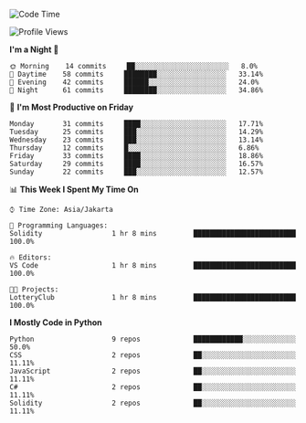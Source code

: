 <!--START_SECTION:waka-->
![Code Time](http://img.shields.io/badge/Code%20Time-973%20hrs%2013%20mins-blue)

![Profile Views](http://img.shields.io/badge/Profile%20Views-167-blue)

**I'm a Night 🦉** 

```text
🌞 Morning    14 commits     ██░░░░░░░░░░░░░░░░░░░░░░░   8.0% 
🌆 Daytime    58 commits     ████████░░░░░░░░░░░░░░░░░   33.14% 
🌃 Evening    42 commits     ██████░░░░░░░░░░░░░░░░░░░   24.0% 
🌙 Night      61 commits     ████████░░░░░░░░░░░░░░░░░   34.86%

```
📅 **I'm Most Productive on Friday** 

```text
Monday       31 commits     ████░░░░░░░░░░░░░░░░░░░░░   17.71% 
Tuesday      25 commits     ███░░░░░░░░░░░░░░░░░░░░░░   14.29% 
Wednesday    23 commits     ███░░░░░░░░░░░░░░░░░░░░░░   13.14% 
Thursday     12 commits     █░░░░░░░░░░░░░░░░░░░░░░░░   6.86% 
Friday       33 commits     ████░░░░░░░░░░░░░░░░░░░░░   18.86% 
Saturday     29 commits     ████░░░░░░░░░░░░░░░░░░░░░   16.57% 
Sunday       22 commits     ███░░░░░░░░░░░░░░░░░░░░░░   12.57%

```


📊 **This Week I Spent My Time On** 

```text
⌚︎ Time Zone: Asia/Jakarta

💬 Programming Languages: 
Solidity                 1 hr 8 mins         █████████████████████████   100.0%

🔥 Editors: 
VS Code                  1 hr 8 mins         █████████████████████████   100.0%

🐱‍💻 Projects: 
LotteryClub              1 hr 8 mins         █████████████████████████   100.0%

```

**I Mostly Code in Python** 

```text
Python                   9 repos             ████████████░░░░░░░░░░░░░   50.0% 
CSS                      2 repos             ██░░░░░░░░░░░░░░░░░░░░░░░   11.11% 
JavaScript               2 repos             ██░░░░░░░░░░░░░░░░░░░░░░░   11.11% 
C#                       2 repos             ██░░░░░░░░░░░░░░░░░░░░░░░   11.11% 
Solidity                 2 repos             ██░░░░░░░░░░░░░░░░░░░░░░░   11.11%

```



<!--END_SECTION:waka-->
